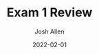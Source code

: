 ---
author: Josh Allen
date: "2022-02-01"
date_end: "2022-02-04"
draft: false
event: Pols 1101
featured: 
layout: single
links:
- icon: door-open
  icon_pack: fas
  name: Slides html
  url: "slides/Exam-1-review/exam-1.html"
show_post_time: false
title: Exam 1 Review
---